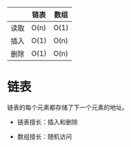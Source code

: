 |      | 链表 | 数组 |
| ---- | ---- | ---- |
| 读取 | O(n) | O(1) |
| 插入 | O(1) | O(n) |
| 删除 | O(1) | O(n) |



# 链表

链表的每个元素都存储了下一个元素的地址。

- 链表擅长：插入和删除

- 数组擅长：随机访问